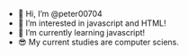 - 👋 Hi, I’m @peter00704
- 👀 I’m interested in javascript and HTML!
- 🌱 I’m currently learning javascript!
- 😎 My current studies are computer sciens.
<!---
peter00704/peter00704 is a ✨ special ✨ repository because its `README.md` (this file) appears on your GitHub profile.
You can click the Preview link to take a look at your changes.
--->
